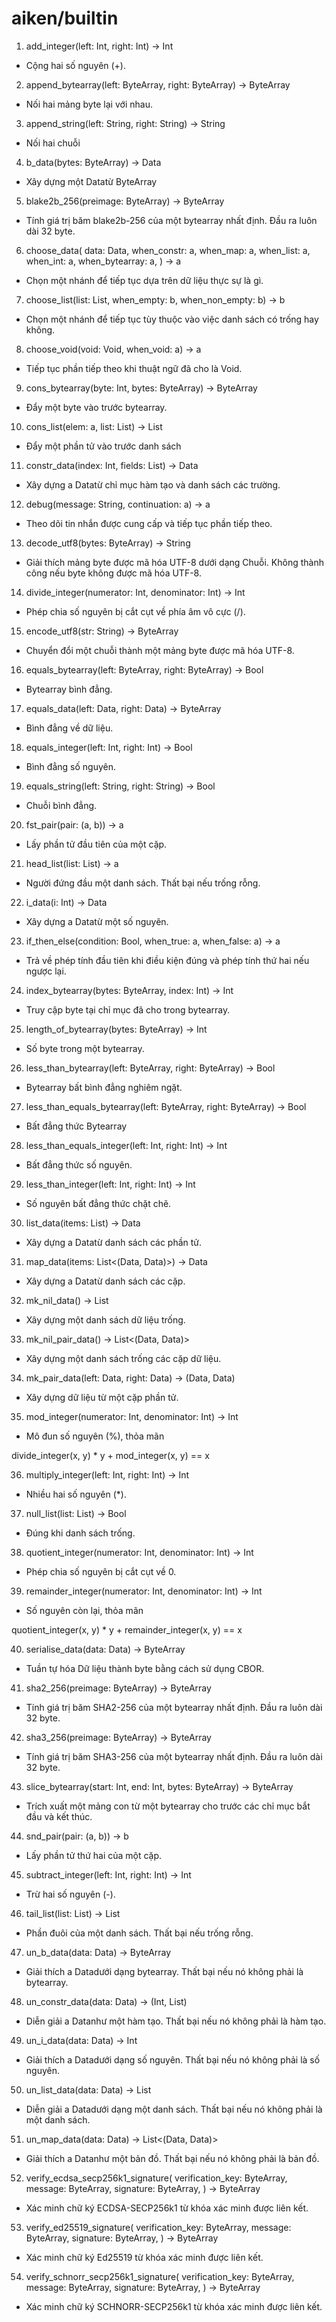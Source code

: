 # aiken/builtin

1. add_integer(left: Int, right: Int) -> Int

- Cộng hai số nguyên (+).

2. append_bytearray(left: ByteArray, right: ByteArray) -> ByteArray

- Nối hai mảng byte lại với nhau.

3. append_string(left: String, right: String) -> String

- Nối hai chuỗi

4. b_data(bytes: ByteArray) -> Data

- Xây dựng một Datatừ ByteArray

5. blake2b_256(preimage: ByteArray) -> ByteArray

- Tính giá trị băm blake2b-256 của một bytearray nhất định. Đầu ra luôn dài 32 byte.

6. choose_data(
  data: Data,
  when_constr: a,
  when_map: a,
  when_list: a,
  when_int: a,
  when_bytearray: a,
) -> a

- Chọn một nhánh để tiếp tục dựa trên dữ liệu thực sự là gì.

7. choose_list(list: List<a>, when_empty: b, when_non_empty: b) -> b

- Chọn một nhánh để tiếp tục tùy thuộc vào việc danh sách có trống hay không.

8. choose_void(void: Void, when_void: a) -> a

- Tiếp tục phần tiếp theo khi thuật ngữ đã cho là Void.

9. cons_bytearray(byte: Int, bytes: ByteArray) -> ByteArray

- Đẩy một byte vào trước bytearray.

10. cons_list(elem: a, list: List<a>) -> List<a>

- Đẩy một phần tử vào trước danh sách

11. constr_data(index: Int, fields: List<Data>) -> Data

- Xây dựng a Datatừ chỉ mục hàm tạo và danh sách các trường.

12. debug(message: String, continuation: a) -> a

- Theo dõi tin nhắn được cung cấp và tiếp tục phần tiếp theo.

13. decode_utf8(bytes: ByteArray) -> String

- Giải thích mảng byte được mã hóa UTF-8 dưới dạng Chuỗi. Không thành công nếu byte không được mã hóa UTF-8.

14. divide_integer(numerator: Int, denominator: Int) -> Int

- Phép chia số nguyên bị cắt cụt về phía âm vô cực (/).

15. encode_utf8(str: String) -> ByteArray

- Chuyển đổi một chuỗi thành một mảng byte được mã hóa UTF-8.

16. equals_bytearray(left: ByteArray, right: ByteArray) -> Bool

- Bytearray bình đẳng.

17. equals_data(left: Data, right: Data) -> ByteArray
- Bình đẳng về dữ liệu.

18. equals_integer(left: Int, right: Int) -> Bool

- Bình đẳng số nguyên.

19. equals_string(left: String, right: String) -> Bool

- Chuỗi bình đẳng.

20. fst_pair(pair: (a, b)) -> a

- Lấy phần tử đầu tiên của một cặp.

21. head_list(list: List<a>) -> a

- Người đứng đầu một danh sách. Thất bại nếu trống rỗng.

22. i_data(i: Int) -> Data

- Xây dựng a Datatừ một số nguyên.

23. if_then_else(condition: Bool, when_true: a, when_false: a) -> a

- Trả về phép tính đầu tiên khi điều kiện đúng và phép tính thứ hai nếu ngược lại.

24. index_bytearray(bytes: ByteArray, index: Int) -> Int

- Truy cập byte tại chỉ mục đã cho trong bytearray.

25. length_of_bytearray(bytes: ByteArray) -> Int

- Số byte trong một bytearray.

26. less_than_bytearray(left: ByteArray, right: ByteArray) -> Bool

- Bytearray bất bình đẳng nghiêm ngặt.

27. less_than_equals_bytearray(left: ByteArray, right: ByteArray) -> Bool

- Bất đẳng thức Bytearray

28. less_than_equals_integer(left: Int, right: Int) -> Int

- Bất đẳng thức số nguyên.

29. less_than_integer(left: Int, right: Int) -> Int

- Số nguyên bất đẳng thức chặt chẽ.

30. list_data(items: List<Data>) -> Data

- Xây dựng a Datatừ danh sách các phần tử.

31. map_data(items: List<(Data, Data)>) -> Data

- Xây dựng a Datatừ danh sách các cặp.

32. mk_nil_data() -> List<Data>

- Xây dựng một danh sách dữ liệu trống.

33. mk_nil_pair_data() -> List<(Data, Data)>

- Xây dựng một danh sách trống các cặp dữ liệu.

34. mk_pair_data(left: Data, right: Data) -> (Data, Data)

- Xây dựng dữ liệu từ một cặp phần tử.

35. mod_integer(numerator: Int, denominator: Int) -> Int

- Mô đun số nguyên (%), thỏa mãn

divide_integer(x, y) * y + mod_integer(x, y) == x

36. multiply_integer(left: Int, right: Int) -> Int

- Nhiều hai số nguyên (*).

37. null_list(list: List<a>) -> Bool

- Đúng khi danh sách trống.

38. quotient_integer(numerator: Int, denominator: Int) -> Int

- Phép chia số nguyên bị cắt cụt về 0.

39. remainder_integer(numerator: Int, denominator: Int) -> Int

- Số nguyên còn lại, thỏa mãn

quotient_integer(x, y) * y + remainder_integer(x, y) == x

40. serialise_data(data: Data) -> ByteArray

- Tuần tự hóa Dữ liệu thành byte bằng cách sử dụng CBOR.

41. sha2_256(preimage: ByteArray) -> ByteArray

- Tính giá trị băm SHA2-256 của một bytearray nhất định. Đầu ra luôn dài 32 byte.

42. sha3_256(preimage: ByteArray) -> ByteArray

- Tính giá trị băm SHA3-256 của một bytearray nhất định. Đầu ra luôn dài 32 byte.

43. slice_bytearray(start: Int, end: Int, bytes: ByteArray) -> ByteArray

- Trích xuất một mảng con từ một bytearray cho trước các chỉ mục bắt đầu và kết thúc.

44. snd_pair(pair: (a, b)) -> b

- Lấy phần tử thứ hai của một cặp.

45. subtract_integer(left: Int, right: Int) -> Int

- Trừ hai số nguyên (-).

46. tail_list(list: List<a>) -> List<a>

- Phần đuôi của một danh sách. Thất bại nếu trống rỗng.

47. un_b_data(data: Data) -> ByteArray

- Giải thích a Datadưới dạng bytearray. Thất bại nếu nó không phải là bytearray.

48. un_constr_data(data: Data) -> (Int, List<Data>)

- Diễn giải a Datanhư một hàm tạo. Thất bại nếu nó không phải là hàm tạo.

49. un_i_data(data: Data) -> Int

- Giải thích a Datadưới dạng số nguyên. Thất bại nếu nó không phải là số nguyên.

50. un_list_data(data: Data) -> List<Data>

- Diễn giải a Datadưới dạng một danh sách. Thất bại nếu nó không phải là một danh sách.

51. un_map_data(data: Data) -> List<(Data, Data)>

- Giải thích a Datanhư một bản đồ. Thất bại nếu nó không phải là bản đồ.

52. verify_ecdsa_secp256k1_signature(
  verification_key: ByteArray,
  message: ByteArray,
  signature: ByteArray,
) -> ByteArray

- Xác minh chữ ký ECDSA-SECP256k1 từ khóa xác minh được liên kết.

53. verify_ed25519_signature(
  verification_key: ByteArray,
  message: ByteArray,
  signature: ByteArray,
) -> ByteArray

- Xác minh chữ ký Ed25519 từ khóa xác minh được liên kết.

54. verify_schnorr_secp256k1_signature(
  verification_key: ByteArray,
  message: ByteArray,
  signature: ByteArray,
) -> ByteArray

- Xác minh chữ ký SCHNORR-SECP256k1 từ khóa xác minh được liên kết.